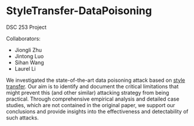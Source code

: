 # StyleTransfer-DataPoisoning

DSC 253 Project

Collaborators:
* Jiongli Zhu
* Jintong Luo
* Sihan Wang
* Laurel Li

We investigated the state-of-the-art data poisoning attack based on [style transfer](https://github.com/thunlp/StyleAttack). Our aim is to identify and document the critical limitations that might prevent this (and other similar) attacking strategy from being practical. Through comprehensive empirical analysis and detailed case studies, which are not contained in the original paper, we support our conclusions and provide insights into the effectiveness and detectability of such attacks.
